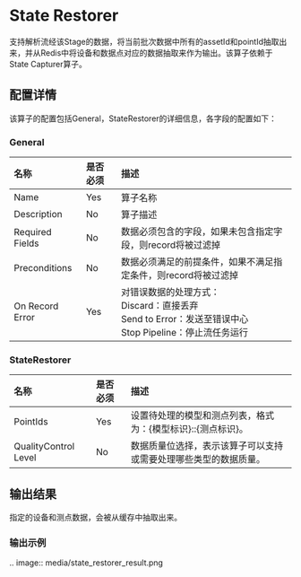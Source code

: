 # State Restorer

支持解析流经该Stage的数据，将当前批次数据中所有的assetId和pointId抽取出来，并从Redis中将设备和数据点对应的数据抽取来作为输出。该算子依赖于State Capturer算子。



## 配置详情

该算子的配置包括General，StateRestorer的详细信息，各字段的配置如下：

### General

| 名称            | 是否必须 | 描述                                                         |
| :-------------- | :------- | :----------------------------------------------------------- |
| Name            | Yes      | 算子名称                                                     |
| Description     | No       | 算子描述                                                     |
| Required Fields | No       | 数据必须包含的字段，如果未包含指定字段，则record将被过滤掉   |
| Preconditions   | No       | 数据必须满足的前提条件，如果不满足指定条件，则record将被过滤掉 |
| On Record Error | Yes      | 对错误数据的处理方式：<br/>Discard：直接丢弃 <br/>Send to Error：发送至错误中心 <br/>Stop Pipeline：停止流任务运行 |

### StateRestorer

| 名称                 | 是否必须 | 描述                                                         |
| :------------------- | :------- | :----------------------------------------------------------- |
| PointIds             | Yes      | 设置待处理的模型和测点列表，格式为：{模型标识}::{测点标识}。 |
| QualityControl Level | No       | 数据质量位选择，表示该算子可以支持或需要处理哪些类型的数据质量。 |



## 输出结果

指定的设备和测点数据，会被从缓存中抽取出来。

### 输出示例

.. image:: media/state_restorer_result.png

